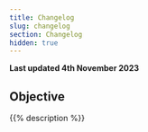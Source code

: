 ```yaml
---
title: Changelog
slug: changelog
section: Changelog
hidden: true
---
```


**Last updated 4th November 2023**



## Objective  

{{% description %}}
